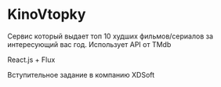 # KinoVtopky
Сервис который выдает топ 10 худших фильмов/сериалов за интересующий вас год. Использует API от TMdb

React.js + Flux

Вступительное задание в компанию XDSoft
